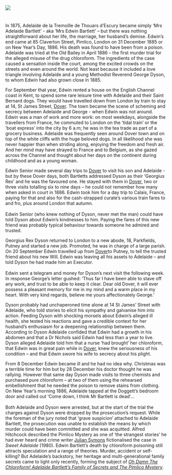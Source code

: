 <a href="https://beta.kent-maps.online"><img src="https://beta.kent-maps.online/juncture/ve-button.png"></a>
<param ve-config title="Adelaide Bartlett" author="Rose Storkey" layout="vtl" banner="https://upload.wikimedia.org/wikipedia/commons/6/69/An_illustrated_and_descriptive_guide_to_the_great_railways_of_England_and_their_connections_with_the_Continent_%281885%29_%2814573960910%29.jpg">

<param ve-entity eid="Q179224" aliases="Dover">

#

In 1875, Adelaide de la Tremoille de Thouars d’Escury became simply ‘Mrs Adelaide Bartlett’ - aka ‘Mrs Edwin Bartlett’ – but there was nothing straightforward about her life, the marriage, her husband’s demise. Edwin’s end came at 85 Claverton Street, Pimlico, London on 31 December 1885 or on New Year’s Day, 1886. His death was found to have been from a poison. Adelaide was tried at the Old Bailey in April 1886 – the first murder trial for the alleged misuse of the drug chloroform. The ingredients of the case caused a sensation inside the court, among the excited crowds on the streets and even around the world. Not least because it included a love triangle involving Adelaide and a young Methodist Reverend George Dyson, to whom Edwin had also grown close in 1885.  
<param ve-image url="https://upload.wikimedia.org/wikipedia/commons/5/5c/Adelaide_Bartlett.jpg" label="Adelaide Bartlett" attribution="contemporary photograph, Public domain, via Wikimedia Commons">

For September that year, Edwin rented a house on the English Channel coast in Kent, to spend some rare leisure time with Adelaide and their Saint Bernard dogs. They would have travelled down from London by train to stay at 14, St James Street, [Dover](/19c/19c-dover). The town became the scene of scheming and secrecy between Adelaide and George - when Edwin was not around. Edwin was a man of work and more work: on most weekdays, alongside the travellers from France, he commuted to London on the ‘tidal train’ or the ‘boat express’ into the city by 6 a.m; he was in the tea trade as part of a grocery business.  Adelaide was frequently seen around Dover town and on top of the white cliffs with the huge beloved dogs. In all likelihood she was never happier than when striding along, enjoying the freedom and fresh air. And her mind may have strayed to France and to Belgium, as she gazed across the Channel and thought about her days on the continent during childhood and as a young woman.
<param ve-image url="https://upload.wikimedia.org/wikipedia/commons/8/8f/The_earth_and_its_inhabitants_%281881%29_%2814781134931%29.jpg" label="The Earth and Its Inhabitants" attribution="Reclus, Elisée, 1830-1905;Ravenstein, Ernest George, 1834-1913;Keane, A. H., 1833-1912, No restrictions, via Wikimedia Commons"> 

Edwin Senior made several day trips to [Dover](/19c/19c-dover) to visit his son and Adelaide - but by these Dover days, both Bartletts addressed Dyson as their ‘Georgius Rex’ and he was the favoured one. He stayed with them in [Dover](/19c/19c-dover), two or three visits totalling six to nine days – he could not remember how many when asked in court in 1886. Edwin took him for a day trip to Calais, France, paying for that and also for the cash-strapped curate’s various train fares to and fro, plus around London that autumn.
<br><br>
Edwin Senior (who knew nothing of Dyson, never met the man) could have told Dyson about Edwin’s kindnesses to him. Paying the fares of this new friend was probably typical behaviour towards someone he admired and trusted.
<param ve-image url="https://upload.wikimedia.org/wikipedia/commons/1/16/CALAIS_DOUVRES._1881_-_Sj%C3%B6historiska_museet_-_Fo29648A.jpg" label="Double-hull ferry Calais-Douvres, 1881" attribution="Maritime Museum, Public domain, via Wikimedia Commons">

Georgius Rex Dyson returned to London to a new abode, 18, Parkfields, Putney and started a new job. Promoted, he was in charge of a large parish. On 20 September Edwin travelled up from [Dover](/19c/19c-dover)to Putney, to tell the trusted friend about his new Will. Edwin was leaving all his assets to Adelaide – and told Dyson he had made him an Executor.
<br><br>
Edwin sent a telegram and money for Dyson’s next visit the following week. In response George’s letter gushed:
‘Thus far I have been able to stave off any work, and trust to be able to keep it clear. Dear old Dover, it will ever possess a pleasant memory for me in my mind and a warm place in my heart. With very kind regards, believe me yours affectionately George.’
<param ve-image url="https://upload.wikimedia.org/wikipedia/commons/1/1b/Dover_Harbour_station.jpg" label="Dover Harbour Station c.1900" attribution="Locomotive Publishing Co., Public domain, via Wikimedia Commons">

Dyson probably had unchaperoned time alone at 14 St James’ Street with Adelaide, who told stories to elicit his sympathy and galvanise him into action. Feeding Dyson with shocking morsels about Edwin’s alleged ill health, she tested his reactions and gave a credible context for her husband’s enthusiasm for a deepening relationship between them. According to Dyson Adelaide confided that Edwin had a growth in his abdomen and that a Dr Nichols said Edwin had less than a year to live. Dyson alleged Adelaide told him that a nurse ‘had brought’ her chloroform, that Edwin was in great pain while in [Dover](/19c/19c-dover), knew the seriousness of his condition – and that Edwin swore his wife to secrecy about his plight.
<param ve-image url="https://upload.wikimedia.org/wikipedia/commons/9/93/Zonder_titel_PK-F-60.1560%2C_PK-F-60.1559.jpg" label="Dover seafront c. 1875" attribution="Valentine, J. via Wikimedia Commons" license="CC BY 4.0">

From 8 December Edwin became ill and he had no idea why.  Christmas was a terrible time for him but by 28 December his doctor thought he was rallying. However that same day Dyson made visits to three chemists and purchased pure chloroform – at two of them using the rehearsed embellishment that he needed the poison to remove stains from clothing. On New Year’s morning 1886, Adelaide tapped at the Doggett’s bedroom door and called out ‘Come down, I think Mr Bartlett is dead’…
<br><br>
Both Adelaide and Dyson were arrested, but at the start of the trial the charges against Dyson were dropped by the prosecution’s request. While the foreman of the jury noted that ‘grave suspicion’ attached to Adelaide Bartlett, the prosecution was unable to establish the means by which murder could have been committed and she was acquitted.
Alfred Hitchcock described the Pimlico Mystery as one of ‘the strangest stories’ he had ever heard and crime writer [Julian Symons](/20c/20c-symons-biography) fictionalised the case in _Sweet Adelaide_ (1980). Edwin Bartlett’s death by chloroform poisoning still attracts speculation and a range of theories. Murder, accident or self-killing? But Adelaide’s backstory, her heritage and multi-generational family secrets came to light only recently, forming the subject of [_Oh Damn The Chloroform! Adelaide Bartlett’s Family of Secrets and The Pimlico Mystery_](https://www.browndogbooks.uk/products/oh-damn-the-chloroform-rose-storkey). 
<param ve-image url="https://upload.wikimedia.org/wikipedia/commons/7/7a/Bottle_of_chloroform%2C_United_Kingdom%2C_1896-1945_Wellcome_L0058271.jpg" label="Bottle of Chloroform, 1896-1945 Wellcome L0058271" attribution="Wellcome Images, via Wikimedia Commons" license="CC BY 4.0"> 

